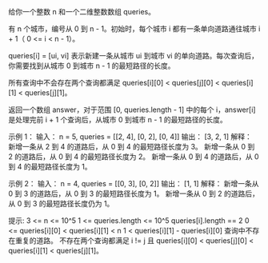给你一个整数 n 和一个二维整数数组 queries。

有 n 个城市，编号从 0 到 n - 1。初始时，每个城市 i 都有一条单向道路通往城市 i + 1（ 0 <= i < n - 1）。

queries[i] = [ui, vi] 表示新建一条从城市 ui 到城市 vi 的单向道路。每次查询后，你需要找到从城市 0 到城市 n - 1 的最短路径的长度。

所有查询中不会存在两个查询都满足 queries[i][0] < queries[j][0] < queries[i][1] < queries[j][1]。

返回一个数组 answer，对于范围 [0, queries.length - 1] 中的每个 i，answer[i] 是处理完前 i + 1 个查询后，从城市 0 到城市 n -
1 的最短路径的长度。

示例 1：
输入： n = 5, queries = [[2, 4], [0, 2], [0, 4]]
输出： [3, 2, 1]
解释：
新增一条从 2 到 4 的道路后，从 0 到 4 的最短路径长度为 3。
新增一条从 0 到 2 的道路后，从 0 到 4 的最短路径长度为 2。
新增一条从 0 到 4 的道路后，从 0 到 4 的最短路径长度为 1。

示例 2：
输入： n = 4, queries = [[0, 3], [0, 2]]
输出： [1, 1]
解释：
新增一条从 0 到 3 的道路后，从 0 到 3 的最短路径长度为 1。
新增一条从 0 到 2 的道路后，从 0 到 3 的最短路径长度仍为 1。

提示:
3 <= n <= 10^5
1 <= queries.length <= 10^5
queries[i].length == 2
0 <= queries[i][0] < queries[i][1] < n
1 < queries[i][1] - queries[i][0]
查询中不存在重复的道路。
不存在两个查询都满足 i != j 且 queries[i][0] < queries[j][0] < queries[i][1] < queries[j][1]。
